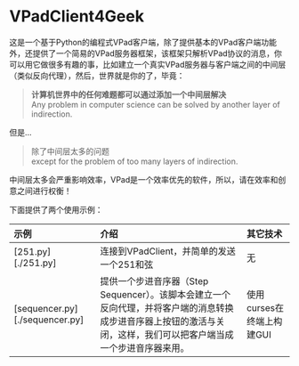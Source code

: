 # VPadClient4Geek
这是一个基于Python的编程式VPad客户端，除了提供基本的VPad客户端功能外，还提供了一个简易的VPad服务器框架，该框架只解析VPad协议的消息，你可以用它做很多有趣的事，比如建立一个真实VPad服务器与客户端之间的中间层（类似反向代理），然后，世界就是你的了，毕竟：
> **计算机世界中的任何难题都可以通过添加一个中间层解决**  
> Any problem in computer science can be solved by another layer of indirection.

但是...

> 除了中间层太多的问题  
> except for the problem of too many layers of indirection.

中间层太多会严重影响效率，VPad是一个效率优先的软件，所以，请在效率和创意之间进行权衡！

下面提供了两个使用示例：

示例|介绍|其它技术
:-|:-|:-
[251.py][./251.py]|连接到VPadClient，并简单的发送一个251和弦|无
[sequencer.py][./sequencer.py]|提供一个步进音序器（Step Sequencer）。该脚本会建立一个反向代理，并将客户端的消息转换成步进音序器上按钮的激活与关闭，这样，我们可以把客户端当成一个步进音序器来用。|使用curses在终端上构建GUI
